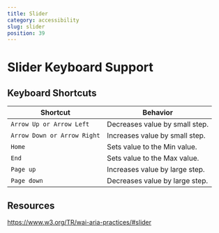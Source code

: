 ```yaml
---
title: Slider
category: accessibility
slug: slider
position: 39
---
```

# Slider Keyboard Support

## Keyboard Shortcuts

| Shortcut | Behavior |
|--------|-----------------|
|`Arrow Up or Arrow Left`| Decreases value by small step.|
|`Arrow Down or Arrow Right`|Increases value by small step.|
|`Home`| Sets value to the Min value.|
|`End`| Sets value to the Max value.|
|`Page up`| Increases value by large step.|
|`Page down`| Decreases value by large step.|

## Resources
https://www.w3.org/TR/wai-aria-practices/#slider
